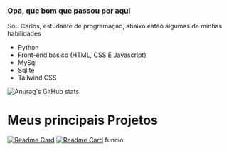 ### Opa, que bom que passou por aqui

Sou Carlos, estudante de programação, abaixo estão algumas de minhas habilidades

- Python
- Front-end básico (HTML, CSS E Javascript)
- MySql
- Sqlite
- Tailwind CSS

![Anurag's GitHub stats](https://github-readme-stats.vercel.app/api?username=CarlosEduardoAD&show_icons=true&theme=radical)

# Meus principais Projetos

[![Readme Card](https://github-readme-stats.vercel.app/api/pin/?username=anuraghazra&repo=github-readme-stats)](https://github.com/CarlosEduardoAD/Flyers)<space>
[![Readme Card](https://github-readme-stats.vercel.app/api/pin/?username=anuraghazra&repo=github-readme-stats)](https://github.com/CarlosEduardoAD/Sherlock-Project)
funcio
